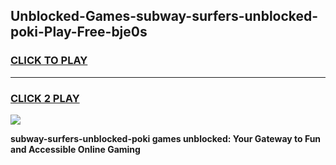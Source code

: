 
## Unblocked-Games-subway-surfers-unblocked-poki-Play-Free-bje0s
<h3>
<a href="https://premium76.site?title=subway-surfers-unblocked-poki&ref=10A">CLICK TO PLAY</a></h3>
<hr>

<h3>
<a href="https://premium76.site?title=subway-surfers-unblocked-poki&ref=10A">CLICK 2 PLAY</a>
  
</h3>

<a href="https://premium76.site?title=subway-surfers-unblocked-poki&ref=10A"><img src="https://clearcache.store/games.png"></a>


**subway-surfers-unblocked-poki games unblocked: Your Gateway to Fun and Accessible Online Gaming**
